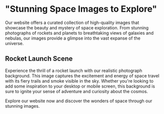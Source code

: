 <!--font:Poppins-->

# "Stunning Space Images to Explore"

Our website offers a curated collection of high-quality images that showcase the beauty and mystery of space exploration. From stunning photographs of rockets and planets to breathtaking views of galaxies and nebulas, our images provide a glimpse into the vast expanse of the universe.

## Rocket Launch Scene

Experience the thrill of a rocket launch with our realistic photograph background. This image captures the excitement and energy of space travel with its fiery trails and smoke visible in the sky. Whether you're looking to add some inspiration to your desktop or mobile screen, this background is sure to ignite your sense of adventure and curiosity about the cosmos.

Explore our website now and discover the wonders of space through our stunning images.

<!--

Write me markdown content of website with wallpaper:

"A realistic photograph of a rocket launch, with fiery trails and smoke visible in the sky."

The header of the page should not be copy of the text but rather a real content of the website which is using this wallpaper.


---


# Space Exploration Wallpapers

Looking for stunning wallpapers that showcase the beauty and wonder of space exploration? Look no further than our collection of high-quality images, featuring breathtaking photographs of rockets, planets, galaxies, and more.

## Rocket Launch Wallpaper

Experience the thrill of a rocket launch with our realistic photograph wallpaper. Featuring fiery trails and smoke visible in the sky, this image captures the excitement and energy of space travel. Perfect for desktop backgrounds or mobile screens, this wallpaper is sure to inspire your sense of adventure and curiosity about the universe.

Download now and start exploring the cosmos from the comfort of your own device!


---


Heading should not include word "wallpaper". The website should not be about the wallpaper itself, wallpaper is just a related background, rewrite whole content.


---


# Explore the Beauty of Space with Our Stunning Collection of Images

Step into the wonder and awe of space exploration with our curated collection of high-quality images. Featuring breathtaking photographs of rockets, planets, galaxies, and more, our website offers a glimpse into the vast expanse of the universe.

## Rocket Launch Background

Experience the thrill of a rocket launch with our realistic photograph background. With fiery trails and smoke visible in the sky, this image captures the excitement and energy of space travel. Whether you're looking to spruce up your desktop or add some inspiration to your mobile screen, this background is sure to ignite your sense of adventure and curiosity about the cosmos.

Explore our website now and discover the beauty and mystery of space through our stunning images.


---


Heading is too long, rewrite whole content.


---


# Discover the Wonders of Space with Our Stunning Images

Our website offers a curated collection of high-quality images that showcase the beauty and mystery of space exploration. From stunning photographs of rockets and planets to breathtaking views of galaxies and nebulas, our images provide a glimpse into the vast expanse of the universe.

## Rocket Launch Scene

Experience the thrill of a rocket launch with our realistic photograph background. This image captures the excitement and energy of space travel with its fiery trails and smoke visible in the sky. Whether you're looking to add some inspiration to your desktop or mobile screen, this background is sure to ignite your sense of adventure and curiosity about the cosmos.

Explore our website now and discover the wonders of space through our stunning images.


---


Heading is too long, rewrite whole content.


---


# Explore Space with Our Stunning Images

Our website offers a curated collection of high-quality images that showcase the beauty and mystery of space exploration. From stunning photographs of rockets and planets to breathtaking views of galaxies and nebulas, our images provide a glimpse into the vast expanse of the universe.

## Rocket Launch Scene

Experience the thrill of a rocket launch with our realistic photograph background. This image captures the excitement and energy of space travel with its fiery trails and smoke visible in the sky. Whether you're looking to add some inspiration to your desktop or mobile screen, this background is sure to ignite your sense of adventure and curiosity about the cosmos.

Explore our website now and discover the wonders of space through our stunning images.


---


Write me a Google font which is best fitting for the website.

Pick from the list:
- IBM Plex Sans
- Roboto
- Orbitron
- Raleway
- Barlow Condensed
- Lato
- Montserrat
- Poppins
- Great Vibes
- Futura
- Playfair Display
- Open Sans
- Alegreya
- Dancing Script
- Inter
- Lobster
- Exo 2


Write just the font name nothing else.


---


Poppins

-->
